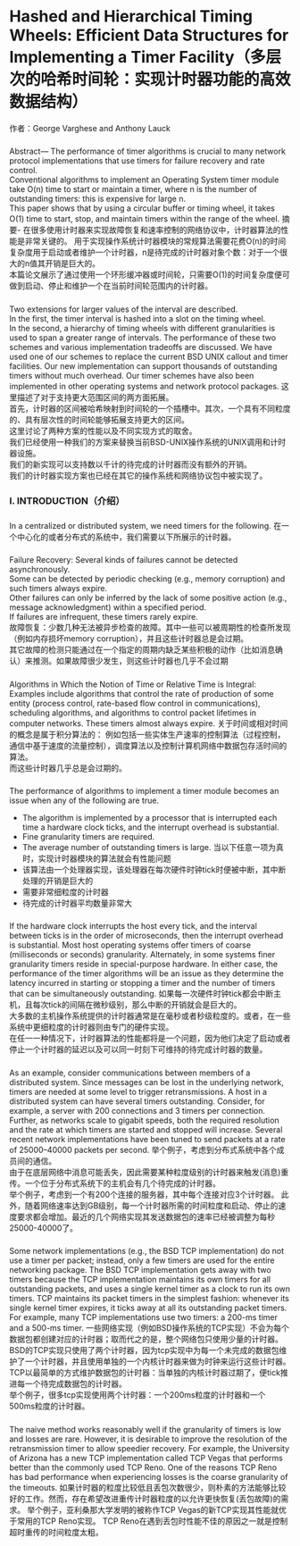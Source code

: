 # Hashed and Hierarchical Timing Wheels: Efficient Data Structures for Implementing a Timer Facility（多层次的哈希时间轮：实现计时器功能的高效数据结构）
作者：George Varghese and Anthony Lauck

##### 
Abstract— The performance of timer algorithms is crucial to many network protocol implementations that use timers for failure recovery and rate control.  
Conventional algorithms to implement an Operating System timer module take O(n) time to start or maintain a timer, 
where n is the number of outstanding timers: this is expensive for large n.   
This paper shows that by using a circular buffer or timing wheel, it takes O(1) time to start, stop, and maintain timers within the range of the wheel.
摘要- 在很多使用计时器来实现故障恢复和速率控制的网络协议中，计时器算法的性能是非常关键的。
用于实现操作系统计时器模块的常规算法需要花费O(n)的时间复杂度用于启动或者维护一个计时器，n是待完成的计时器对象个数：对于一个很大的n值其开销是巨大的。  
本篇论文展示了通过使用一个环形缓冲器或时间轮，只需要O(1)的时间复杂度便可做到启动、停止和维护一个在当前时间轮范围内的计时器。  

#####
Two extensions for larger values of the interval are described.  
In the first, the timer interval is hashed into a slot on the timing wheel.  
In the second, a hierarchy of timing wheels with different granularities is used to span a greater range of intervals.
The performance of these two schemes and various implementation tradeoffs are discussed.
We have used one of our schemes to replace the current BSD UNIX callout and timer facilities.
Our new implementation can support thousands of outstanding timers without much overhead.
Our timer schemes have also been implemented in other operating systems and network protocol packages.
这里描述了对于支持更大范围区间的两方面拓展。  
首先，计时器的区间被哈希映射到时间轮的一个插槽中。其次，一个具有不同粒度的、具有层次性的时间轮能够拓展支持更大的区间。  
这里讨论了两种方案的性能以及不同实现方式的取舍。  
我们已经使用一种我们的方案来替换当前BSD-UNIX操作系统的UNIX调用和计时器设施。  
我们的新实现可以支持数以千计的待完成的计时器而没有额外的开销。  
我们的计时器实现方案也已经在其它的操作系统和网络协议包中被实现了。  

### I. INTRODUCTION（介绍）
#####
In a centralized or distributed system, we need timers for the following.
在一个中心化的或者分布式的系统中，我们需要以下所展示的计时器。  

#####
Failure Recovery: Several kinds of failures cannot be detected asynchronously.   
Some can be detected by periodic checking (e.g., memory corruption) and such timers always expire.   
Other failures can only be inferred by the lack of some positive action (e.g., message acknowledgment) within a specified period.   
If failures are infrequent, these timers rarely expire.  
故障恢复：少数几种无法被异步检查的故障。其中一些可以被周期性的检查所发现（例如内存损坏memory corruption），并且这些计时器总是会过期。  
其它故障的检测只能通过在一个指定的周期内缺乏某些积极的动作（比如消息确认）来推测。如果故障很少发生，则这些计时器也几乎不会过期

#####
Algorithms in Which the Notion of Time or Relative Time is Integral: 
Examples include algorithms that control the rate of production of some entity (process control, rate-based flow control in communications), 
scheduling algorithms, and algorithms to control packet lifetimes in computer networks.
These timers almost always expire.
关于时间或相对时间的概念是属于积分算法的：
例如包括一些实体生产速率的控制算法（过程控制，通信中基于速度的流量控制），调度算法以及控制计算机网络中数据包存活时间的算法。  
而这些计时器几乎总是会过期的。

#####
The performance of algorithms to implement a timer module becomes an issue when any of the following are true.
* The algorithm is implemented by a processor that is interrupted each time a hardware clock ticks, and the interrupt overhead is substantial.
* Fine granularity timers are required.
* The average number of outstanding timers is large.
当以下任意一项为真时，实现计时器模块的算法就会有性能问题
* 该算法由一个处理器实现，该处理器在每次硬件时钟tick时便被中断，其中断处理的开销是巨大的
* 需要非常细粒度的计时器
* 待完成的计时器平均数量非常大

#####
If the hardware clock interrupts the host every tick, and the interval between ticks is in the order of microseconds, 
then the interrupt overhead is substantial. 
Most host operating systems offer timers of coarse (milliseconds or seconds) granularity.
Alternately, in some systems finer granularity timers reside in special-purpose hardware. 
In either case, the performance of the timer algorithms will be an issue as they determine the latency incurred in starting 
or stopping a timer and the number of timers that can be simultaneously outstanding.
如果每一次硬件时钟tick都会中断主机，且每次tick的间隔在微秒级别，那么中断的开销就会是巨大的。  
大多数的主机操作系统提供的计时器通常是在毫秒或者秒级粒度的。或者，在一些系统中更细粒度的计时器则由专门的硬件实现。  
在任一一种情况下，计时器算法的性能都将是一个问题，因为他们决定了启动或者停止一个计时器的延迟以及可以同一时刻下可维持的待完成计时器的数量。

#####
As an example, consider communications between members of a distributed system. 
Since messages can be lost in the underlying network, timers are needed at some level to trigger retransmissions. 
A host in a distributed system can have several timers outstanding. 
Consider, for example, a server with 200 connections and 3 timers per connection.
Further, as networks scale to gigabit speeds, both the required resolution and the rate at which timers are started and stopped will increase.
Several recent network implementations have been tuned to send packets at a rate of 25000–40000 packets per second.
举个例子，考虑到分布式系统中各个成员间的通信。  
由于在底层网络中消息可能丢失，因此需要某种粒度级别的计时器来触发(消息)重传。一个位于分布式系统下的主机会有几个待完成的计时器。  
举个例子，考虑到一个有200个连接的服务器，其中每个连接对应3个计时器。
此外，随着网络速率达到GB级别，每一个计时器所需的时间粒度和启动、停止的速度要求都会增加。最近的几个网络实现其发送数据包的速率已经被调整为每秒25000-40000了。

#####
Some network implementations (e.g., the BSD TCP implementation) do not use a timer per packet; 
instead, only a few timers are used for the entire networking package.
The BSD TCP implementation gets away with two timers because the TCP implementation maintains its own timers for all outstanding packets, 
and uses a single kernel timer as a clock to run its own timers. 
TCP maintains its packet timers in the simplest fashion: whenever its single kernel timer expires,
it ticks away at all its outstanding packet timers. 
For example, many TCP implementations use two timers: a 200-ms timer and a 500-ms timer.
一些网络实现（例如BSD操作系统的TCP实现）不会为每个数据包都创建对应的计时器；取而代之的是，整个网络包只使用少量的计时器。
BSD的TCP实现只使用了两个计时器，因为tcp实现中为每一个未完成的数据包维护了一个计时器，并且使用单独的一个内核计时器来做为时钟来运行这些计时器。  
TCP以最简单的方式维护数据包的计时器：当单独的内核计时器过期了，便tick推进每一个待完成数据包的计时器。  
举个例子，很多tcp实现使用两个计时器：一个200ms粒度的计时器和一个500ms粒度的计时器。

#####
The naive method works reasonably well if the granularity of timers is low and losses are rare. 
However, it is desirable to improve the resolution of the retransmission timer to allow speedier recovery.
For example, the University of Arizona has a new TCP implementation called TCP Vegas that performs better than the commonly used TCP Reno. 
One of the reasons TCP Reno has bad performance when experiencing losses is the coarse granularity of the timeouts.
如果计时器的粒度比较低且丢包次数很少，则朴素的方法能够比较好的工作。然而，存在希望改进重传计时器粒度的以允许更快恢复(丢包故障)的需求。
举个例子，亚利桑那大学发明的被称作TCP Vegas的新TCP实现其性能就优于常用的TCP Reno实现。
TCP Reno在遇到丢包时性能不佳的原因之一就是控制超时重传的时间粒度太粗。 